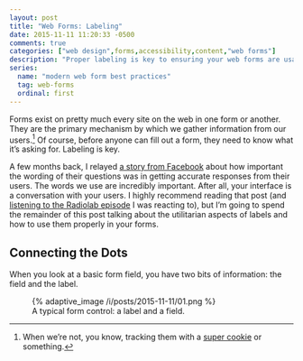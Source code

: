 ```yaml
---
layout: post
title: "Web Forms: Labeling"
date: 2015-11-11 11:20:33 -0500
comments: true
categories: ["web design",forms,accessibility,content,"web forms"]
description: "Proper labeling is key to ensuring your web forms are usable."
series:
  name: "modern web form best practices"
  tag: web-forms
  ordinal: first
---
```


Forms exist on pretty much every site on the web in one form or another. They are the primary mechanism by which we gather information from our users.[^1] Of course, before anyone can fill out a form, they need to know what it’s asking for. Labeling is key.

<!-- more -->

A few months back, I relayed [a story from Facebook](https://www.aaron-gustafson.com/notebook/consider-how-your-forms-read/) about how important the wording of their questions was in getting accurate responses from their users. The words we use are incredibly important. After all, your interface is a conversation with your users. I highly recommend reading that post (and [listening to the Radiolab episode](http://www.radiolab.org/story/trust-engineers/) I was reacting to), but I’m going to spend the remainder of this post talking about the utilitarian aspects of labels and how to use them properly in your forms.

## Connecting the Dots

When you look at a basic form field, you have two bits of information: the field and the label.

<figure id="fig-2015-11-11-01" class="media-container">{% adaptive_image /i/posts/2015-11-11/01.png %}<figcaption>A typical form control: a label and a field.</figcaption></figure>








[^1]: When we’re not, you know, tracking them with a [super cookie](http://arstechnica.com/security/2015/10/verizons-zombie-cookie-gets-new-life/) or something.